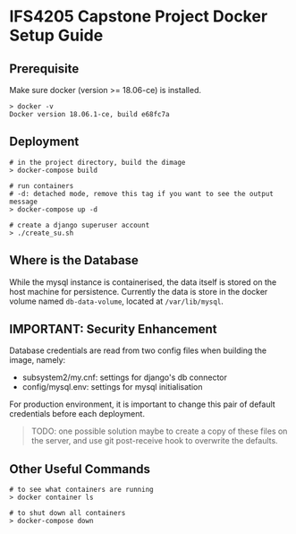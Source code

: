 # IFS4205 Capstone Project Docker Setup Guide

## Prerequisite 
Make sure docker (version >= 18.06-ce) is installed.
```
> docker -v 
Docker version 18.06.1-ce, build e68fc7a
```

## Deployment
```
# in the project directory, build the dimage
> docker-compose build

# run containers 
# -d: detached mode, remove this tag if you want to see the output message
> docker-compose up -d

# create a django superuser account
> ./create_su.sh

```

## Where is the Database
While the mysql instance is containerised, the data itself is stored on the host machine for persistence.
Currently the data is store in the docker volume named `db-data-volume`, located at `/var/lib/mysql`.


## IMPORTANT: Security Enhancement
Database credentials are read from two config files when building the image, namely:

- subsystem2/my.cnf: settings for django's db connector 
- config/mysql.env: settings for mysql initialisation

For production environment, it is important to change this pair of default credentials before each deployment.

> TODO: one possible solution maybe to create a copy of these files on the server, and use git post-receive hook to overwrite the defaults.
 


## Other Useful Commands
```
# to see what containers are running
> docker container ls

# to shut down all containers
> docker-compose down
```
